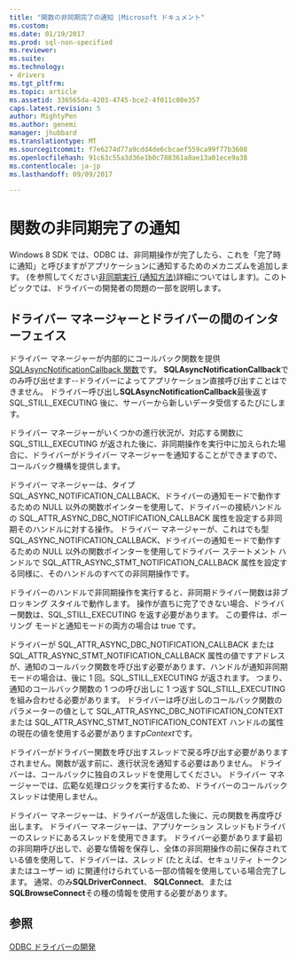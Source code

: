 ```yaml
---
title: "関数の非同期完了の通知 |Microsoft ドキュメント"
ms.custom: 
ms.date: 01/19/2017
ms.prod: sql-non-specified
ms.reviewer: 
ms.suite: 
ms.technology:
- drivers
ms.tgt_pltfrm: 
ms.topic: article
ms.assetid: 336565da-4203-4745-bce2-4f011c08e357
caps.latest.revision: 5
author: MightyPen
ms.author: genemi
manager: jhubbard
ms.translationtype: MT
ms.sourcegitcommit: f7e6274d77a9cdd4de6cbcaef559ca99f77b3608
ms.openlocfilehash: 91c63c55a3d36e1b0c788361a8ae13a01ece9a38
ms.contentlocale: ja-jp
ms.lasthandoff: 09/09/2017

---
```

# <a name="notification-of-asynchronous-function-completion"></a>関数の非同期完了の通知
Windows 8 SDK では、ODBC は、非同期操作が完了したら、これを「完了時に通知」と呼びますがアプリケーションに通知するためのメカニズムを追加します。 (を参照してください[非同期実行 (通知方法)](../../../odbc/reference/develop-app/asynchronous-execution-notification-method.md)詳細についてはします)。このトピックでは、ドライバーの開発者の問題の一部を説明します。  
  
## <a name="the-interface-between-the-driver-manager-and-driver"></a>ドライバー マネージャーとドライバーの間のインターフェイス  
 ドライバー マネージャーが内部的にコールバック関数を提供[SQLAsyncNotificationCallback 関数](../../../odbc/reference/develop-driver/sqlasyncnotificationcallback-function.md)です。 **SQLAsyncNotificationCallback**でのみ呼び出せます--ドライバーによってアプリケーション直接呼び出すことはできません。 ドライバー呼び出し**SQLAsyncNotificationCallback**最後返す SQL_STILL_EXECUTING 後に、サーバーから新しいデータ受信するたびにします。  
  
 ドライバー マネージャーがいくつかの進行状況が、対応する関数に SQL_STILL_EXECUTING が返された後に、非同期操作を実行中に加えられた場合に、ドライバーがドライバー マネージャーを通知することができますので、コールバック機構を提供します。  
  
 ドライバー マネージャーは、タイプ SQL_ASYNC_NOTIFICATION_CALLBACK、ドライバーの通知モードで動作するための NULL 以外の関数ポインターを使用して、ドライバーの接続ハンドルの SQL_ATTR_ASYNC_DBC_NOTIFICATION_CALLBACK 属性を設定する非同期そのハンドルに対する操作。 ドライバー マネージャーが、これはでも型 SQL_ASYNC_NOTIFICATION_CALLBACK、ドライバーの通知モードで動作するための NULL 以外の関数ポインターを使用してドライバー ステートメント ハンドルで SQL_ATTR_ASYNC_STMT_NOTIFICATION_CALLBACK 属性を設定する同様に、そのハンドルのすべての非同期操作です。  
  
 ドライバーのハンドルで非同期操作を実行すると、非同期ドライバー関数は非ブロッキング スタイルで動作します。 操作が直ちに完了できない場合、ドライバー関数は、SQL_STILL_EXECUTING を返す必要があります。 この要件は、ポーリング モードと通知モードの両方の場合は true です。  
  
 ドライバーが SQL_ATTR_ASYNC_DBC_NOTIFICATION_CALLBACK または SQL_ATTR_ASYNC_STMT_NOTIFICATION_CALLBACK 属性の値ですアドレスが、通知のコールバック関数を呼び出す必要があります、ハンドルが通知非同期モードの場合は、後に 1 回。SQL_STILL_EXECUTING が返されます。 つまり、通知のコールバック関数の 1 つの呼び出しに 1 つ返す SQL_STILL_EXECUTING を組み合わせる必要があります。 ドライバーは呼び出しのコールバック関数のパラメーターの値として SQL_ATTR_ASYNC_DBC_NOTIFICATION_CONTEXT または SQL_ATTR_ASYNC_STMT_NOTIFICATION_CONTEXT ハンドルの属性の現在の値を使用する必要があります*pContext*です。  
  
 ドライバーがドライバー関数を呼び出すスレッドで戻る呼び出す必要がありますされません。関数が返す前に、進行状況を通知する必要はありません。 ドライバーは、コールバックに独自のスレッドを使用してください。 ドライバー マネージャーでは、広範な処理ロジックを実行するため、ドライバーのコールバック スレッドは使用しません。  
  
 ドライバー マネージャーは、ドライバーが返信した後に、元の関数を再度呼び出します。 ドライバー マネージャーは、アプリケーション スレッドもドライバーのスレッドにあるスレッドを使用できます。 ドライバー必要があります最初の非同期呼び出しで、必要な情報を保存し、全体の非同期操作の前に保存されている値を使用して、ドライバーは、スレッド (たとえば、セキュリティ トークンまたはユーザー id) に関連付けられている一部の情報を使用している場合完了します。 通常、のみ**SQLDriverConnect**、 **SQLConnect**、または**SQLBrowseConnect**その種の情報を使用する必要があります。  
  
## <a name="see-also"></a>参照  
 [ODBC ドライバーの開発](../../../odbc/reference/develop-driver/developing-an-odbc-driver.md)
